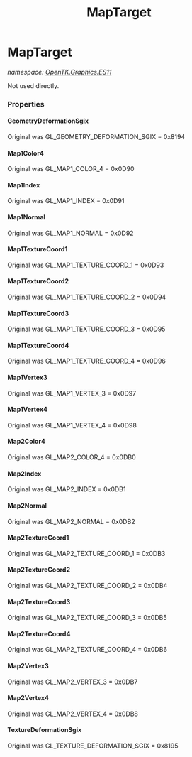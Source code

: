 ﻿---
title: MapTarget
---

# MapTarget
_namespace: [OpenTK.Graphics.ES11](N-OpenTK.Graphics.ES11.html)_

Not used directly.



### Properties

#### GeometryDeformationSgix
Original was GL_GEOMETRY_DEFORMATION_SGIX = 0x8194
#### Map1Color4
Original was GL_MAP1_COLOR_4 = 0x0D90
#### Map1Index
Original was GL_MAP1_INDEX = 0x0D91
#### Map1Normal
Original was GL_MAP1_NORMAL = 0x0D92
#### Map1TextureCoord1
Original was GL_MAP1_TEXTURE_COORD_1 = 0x0D93
#### Map1TextureCoord2
Original was GL_MAP1_TEXTURE_COORD_2 = 0x0D94
#### Map1TextureCoord3
Original was GL_MAP1_TEXTURE_COORD_3 = 0x0D95
#### Map1TextureCoord4
Original was GL_MAP1_TEXTURE_COORD_4 = 0x0D96
#### Map1Vertex3
Original was GL_MAP1_VERTEX_3 = 0x0D97
#### Map1Vertex4
Original was GL_MAP1_VERTEX_4 = 0x0D98
#### Map2Color4
Original was GL_MAP2_COLOR_4 = 0x0DB0
#### Map2Index
Original was GL_MAP2_INDEX = 0x0DB1
#### Map2Normal
Original was GL_MAP2_NORMAL = 0x0DB2
#### Map2TextureCoord1
Original was GL_MAP2_TEXTURE_COORD_1 = 0x0DB3
#### Map2TextureCoord2
Original was GL_MAP2_TEXTURE_COORD_2 = 0x0DB4
#### Map2TextureCoord3
Original was GL_MAP2_TEXTURE_COORD_3 = 0x0DB5
#### Map2TextureCoord4
Original was GL_MAP2_TEXTURE_COORD_4 = 0x0DB6
#### Map2Vertex3
Original was GL_MAP2_VERTEX_3 = 0x0DB7
#### Map2Vertex4
Original was GL_MAP2_VERTEX_4 = 0x0DB8
#### TextureDeformationSgix
Original was GL_TEXTURE_DEFORMATION_SGIX = 0x8195

